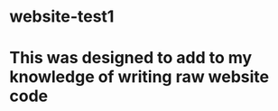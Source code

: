 # website-test1

<!DOCTYPE html>
<html>

  <head>
    <title>Learning Doc</title> 
  </head>
  <body>
  <h1>This was designed to add to my knowledge of writing raw website code</h1>
  </body>
</html>
